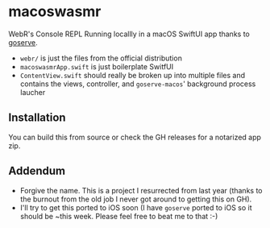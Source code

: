 #  macoswasmr

WebR's Console REPL Running locallly in a macOS SwiftUI app thanks to [goserve](https://pkg.go.dev/github.com/johnsto/goserve).

- `webr/` is just the files from the official distribution
- `macoswasmrApp.swift` is just boilerplate SwitfUI 
- `ContentView.swift` should really be broken up into multiple files and contains the views, controller, and `goserve-macos`' background process laucher 

## Installation

You can build this from source or check the GH releases for a notarized app zip.

## Addendum

- Forgive the name. This is a project I resurrected from last year (thanks to the burnout from the old job I never got around to getting this on GH).
- I'll try to get this ported to iOS soon (I have `goserve` ported to iOS so it should be ~this week. Please feel free to beat me to that :-)
